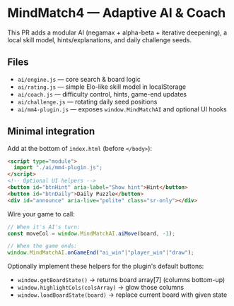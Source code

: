 # MindMatch4 — Adaptive AI & Coach

This PR adds a modular AI (negamax + alpha-beta + iterative deepening), a local skill model,
hints/explanations, and daily challenge seeds.

## Files
- `ai/engine.js` — core search & board logic
- `ai/rating.js` — simple Elo-like skill model in localStorage
- `ai/coach.js` — difficulty control, hints, game-end updates
- `ai/challenge.js` — rotating daily seed positions
- `ai/mm4-plugin.js` — exposes `window.MindMatchAI` and optional UI hooks

## Minimal integration
Add at the bottom of `index.html` (before `</body>`):
```html
<script type="module">
  import "./ai/mm4-plugin.js";
</script>
<!-- Optional UI helpers -->
<button id="btnHint" aria-label="Show hint">Hint</button>
<button id="btnDaily">Daily Puzzle</button>
<div id="announce" aria-live="polite" class="sr-only"></div>
```

Wire your game to call:
```js
// When it's AI's turn:
const moveCol = window.MindMatchAI.aiMove(board, -1);

// When the game ends:
window.MindMatchAI.onGameEnd("ai_win"|"player_win"|"draw");
```

Optionally implement these helpers for the plugin's default buttons:
- `window.getBoardState()` -> returns board array[7] (columns bottom-up)
- `window.highlightCols(colsArray)` -> glow those columns
- `window.loadBoardState(board)` -> replace current board with given state
